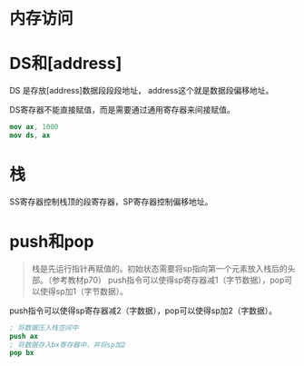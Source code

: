 # 内存访问
# DS和[address]
DS 是存放[address]数据段段段地址， address这个就是数据段偏移地址。

DS寄存器不能直接赋值，而是需要通过通用寄存器来间接赋值。
```nasm
mov ax, 1000
mov ds, ax
```

# 栈
SS寄存器控制栈顶的段寄存器，SP寄存器控制偏移地址。

# push和pop
> 栈是先运行指针再赋值的。初始状态需要将sp指向第一个元素放入栈后的头部。（参考教材p70）
push指令可以使得sp寄存器减1（字节数据），pop可以使得sp加1（字节数据）。

push指令可以使得sp寄存器减2（字数据），pop可以使得sp加2（字数据）。
```nasm
; 将数据压入栈空间中
push ax
; 将数据存入bx寄存器中，并将sp加2
pop bx
```